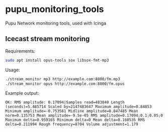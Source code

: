 # pupu_monitoring_tools
Pupu Network monitoring tools, used with Icinga

## Icecast stream monitoring

Requirements:

```sh
sudo apt install opus-tools sox libsox-fmt-mp3
```

Usage:

```sh
./stream_monitor mp3 http://example.com:8000/fm.mp3
./stream_monitor opus http://example.com:8000/fm.opus
```

Example output:

```
OK: RMS amplitude: 0.17094|Samples read=483840 Length (seconds)=5.485714 Scaled by=2147483647 Maximum amplitude=0.84853 Minimum amplitude=-0.753561 Midline amplitude=0.047485 Mean norm=0.135753 Mean amplitude=-9.5e-05 RMS amplitude=0.17094;0.1;0.05;0 Maximum delta=0.959165 Minimum delta=0 Mean delta=0.168535 RMS delta=0.211994 Rough frequency=8704 Volume adjustment=1.179
```
